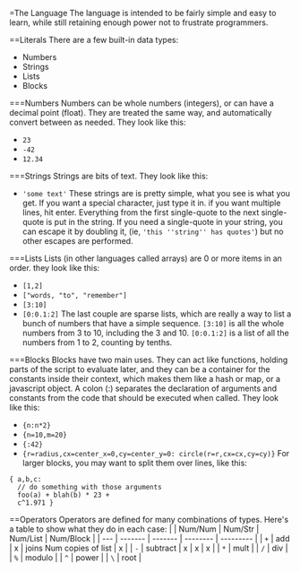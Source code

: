 =The Language
The language is intended to be fairly simple and easy to learn, while still retaining enough power not to frustrate programmers.

==Literals
There are a few built-in data types:
- Numbers
- Strings
- Lists
- Blocks

===Numbers
Numbers can be whole numbers (integers), or can have a decimal point (float). They are treated the same way, and automatically convert between as needed. They look like this:
- `23`
- `-42`
- `12.34`

===Strings
Strings are bits of text. They look like this:
- `'some text'`
These strings are is pretty simple, what you see is what you get. If you want a special character, just type it in. if you want multiple lines, hit enter. Everything from the first single-quote to the next single-quote is put in the string. If you need a single-quote in your string, you can escape it by doubling it, (ie, `'this ''string'' has quotes'`) but no other escapes are performed.

===Lists
Lists (in other languages called arrays) are 0 or more items in an order. they look like this:
- `[1,2]`
- `["words, "to", "remember"]`
- `[3:10]`
- `[0:0.1:2]`
The last couple are sparse lists, which are really a way to list a bunch of numbers that have a simple sequence. `[3:10]` is all the whole numbers from 3 to 10, including the 3 and 10. `[0:0.1:2]` is a list of all the numbers from 1 to 2, counting by tenths.

===Blocks
Blocks have two main uses. They can act like functions, holding parts of the script to evaluate later, and they can be a container for the constants inside their context, which makes them like a hash or map, or a javascript object. A colon (:) separates the declaration of arguments and constants from the code that should be executed when called. They look like this:
- `{n:n*2}`
- `{n=10,m=20}`
- `{:42}`
- `{r=radius,cx=center_x=0,cy=center_y=0: circle(r=r,cx=cx,cy=cy)}`
For larger blocks, you may want to split them over lines, like this:
```
{ a,b,c:
  // do something with those arguments
  foo(a) + blah(b) * 23 +
  c^1.971 }
```

==Operators
Operators are defined for many combinations of types. Here's a table to show what they do in each case:
|     | Num/Num | Num/Str | Num/List | Num/Block |
| --- | ------- | ------- | -------- | --------- |
| `+` | add | x | joins Num copies of list | x |
| `-` | subtract | x | x | x |
| `*` | mult |
| `/` | div |
| `%` | modulo |
| `^` | power |
| `\` | root |

